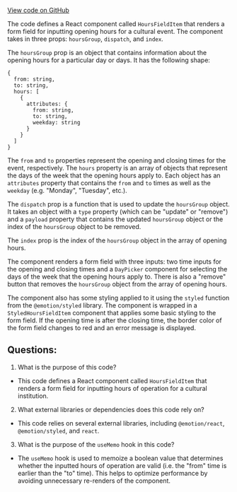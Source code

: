 [View code on GitHub](https://github.com/technologiestiftung/kulturdaten-frontend/blob/master/components/HoursField/HoursFieldItem.tsx)

The code defines a React component called `HoursFieldItem` that renders a form field for inputting opening hours for a cultural event. The component takes in three props: `hoursGroup`, `dispatch`, and `index`. 

The `hoursGroup` prop is an object that contains information about the opening hours for a particular day or days. It has the following shape: 

```
{
  from: string,
  to: string,
  hours: [
    {
      attributes: {
        from: string,
        to: string,
        weekday: string
      }
    }
  ]
}
```

The `from` and `to` properties represent the opening and closing times for the event, respectively. The `hours` property is an array of objects that represent the days of the week that the opening hours apply to. Each object has an `attributes` property that contains the `from` and `to` times as well as the `weekday` (e.g. "Monday", "Tuesday", etc.).

The `dispatch` prop is a function that is used to update the `hoursGroup` object. It takes an object with a `type` property (which can be "update" or "remove") and a `payload` property that contains the updated `hoursGroup` object or the index of the `hoursGroup` object to be removed.

The `index` prop is the index of the `hoursGroup` object in the array of opening hours.

The component renders a form field with three inputs: two time inputs for the opening and closing times and a `DayPicker` component for selecting the days of the week that the opening hours apply to. There is also a "remove" button that removes the `hoursGroup` object from the array of opening hours.

The component also has some styling applied to it using the `styled` function from the `@emotion/styled` library. The component is wrapped in a `StyledHoursFieldItem` component that applies some basic styling to the form field. If the opening time is after the closing time, the border color of the form field changes to red and an error message is displayed.
## Questions: 
 1. What is the purpose of this code?
- This code defines a React component called `HoursFieldItem` that renders a form field for inputting hours of operation for a cultural institution.

2. What external libraries or dependencies does this code rely on?
- This code relies on several external libraries, including `@emotion/react`, `@emotion/styled`, and `react`.

3. What is the purpose of the `useMemo` hook in this code?
- The `useMemo` hook is used to memoize a boolean value that determines whether the inputted hours of operation are valid (i.e. the "from" time is earlier than the "to" time). This helps to optimize performance by avoiding unnecessary re-renders of the component.